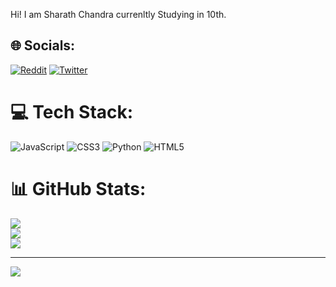Hi! I am Sharath Chandra currenltly Studying in 10th.
## 🌐 Socials:
[![Reddit](https://img.shields.io/badge/Reddit-%23FF4500.svg?logo=Reddit&logoColor=white)](https://reddit.com/user/u/SharathChandra_1507) [![Twitter](https://img.shields.io/badge/Twitter-%231DA1F2.svg?logo=Twitter&logoColor=white)](https://twitter.com/@Sharath_1507) 

# 💻 Tech Stack:
![JavaScript](https://img.shields.io/badge/javascript-%23323330.svg?style=for-the-badge&logo=javascript&logoColor=%23F7DF1E) ![CSS3](https://img.shields.io/badge/css3-%231572B6.svg?style=for-the-badge&logo=css3&logoColor=white) ![Python](https://img.shields.io/badge/python-3670A0?style=for-the-badge&logo=python&logoColor=ffdd54) ![HTML5](https://img.shields.io/badge/html5-%23E34F26.svg?style=for-the-badge&logo=html5&logoColor=white)
# 📊 GitHub Stats:
![](https://github-readme-stats.vercel.app/api?username=BGSharathChandra&theme=radical&hide_border=false&include_all_commits=true&count_private=false)<br/>
![](https://github-readme-streak-stats.herokuapp.com/?user=BGSharathChandra&theme=radical&hide_border=false)<br/>
![](https://github-readme-stats.vercel.app/api/top-langs/?username=BGSharathChandra&theme=radical&hide_border=false&include_all_commits=true&count_private=false&layout=compact)

---
[![](https://visitcount.itsvg.in/api?id=BGSharathChandra&icon=0&color=0)](https://visitcount.itsvg.in)
